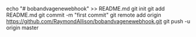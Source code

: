 echo "# bobandvagenewebhook" >> README.md
git init
git add README.md
git commit -m "first commit"
git remote add origin https://github.com/RaymondAllison/bobandvagenewebhook.git
git push -u origin master
